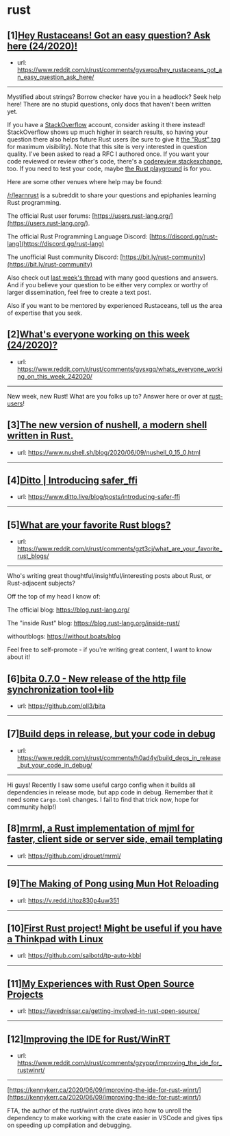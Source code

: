 # rust
## [1][Hey Rustaceans! Got an easy question? Ask here (24/2020)!](https://www.reddit.com/r/rust/comments/gyswpo/hey_rustaceans_got_an_easy_question_ask_here/)
- url: https://www.reddit.com/r/rust/comments/gyswpo/hey_rustaceans_got_an_easy_question_ask_here/
---
Mystified about strings? Borrow checker have you in a headlock? Seek help here! There are no stupid questions, only docs that haven't been written yet.

If you have a [StackOverflow](http://stackoverflow.com/) account, consider asking it there instead! StackOverflow shows up much higher in search results, so having your question there also helps future Rust users (be sure to give it [the "Rust" tag](http://stackoverflow.com/questions/tagged/rust) for maximum visibility). Note that this site is very interested in question quality. I've been asked to read a RFC I authored once. If you want your code reviewed or review other's code, there's a [codereview stackexchange](https://codereview.stackexchange.com/questions/tagged/rust), too. If you need to test your code, maybe [the Rust playground](https://play.rust-lang.org) is for you.

Here are some other venues where help may be found:

[/r/learnrust](https://www.reddit.com/r/learnrust) is a subreddit to share your questions and epiphanies learning Rust programming.

The official Rust user forums: [https://users.rust-lang.org/](https://users.rust-lang.org/).

The official Rust Programming Language Discord: [https://discord.gg/rust-lang](https://discord.gg/rust-lang)

The unofficial Rust community Discord: [https://bit.ly/rust-community](https://bit.ly/rust-community)

Also check out [last week's thread](https://reddit.com/r/rust/comments/guo4c1/hey_rustaceans_got_an_easy_question_ask_here/) with many good questions and answers. And if you believe your question to be either very complex or worthy of larger dissemination, feel free to create a text post.

Also if you want to be mentored by experienced Rustaceans, tell us the area of expertise that you seek.
## [2][What's everyone working on this week (24/2020)?](https://www.reddit.com/r/rust/comments/gysxgq/whats_everyone_working_on_this_week_242020/)
- url: https://www.reddit.com/r/rust/comments/gysxgq/whats_everyone_working_on_this_week_242020/
---
New week, new Rust! What are you folks up to? Answer here or over at [rust-users](https://users.rust-lang.org/t/whats-everyone-working-on-this-week-24-2020/43988?u=llogiq)!
## [3][The new version of nushell, a modern shell written in Rust.](https://www.reddit.com/r/rust/comments/h01ysx/the_new_version_of_nushell_a_modern_shell_written/)
- url: https://www.nushell.sh/blog/2020/06/09/nushell_0_15_0.html
---

## [4][Ditto | Introducing safer_ffi](https://www.reddit.com/r/rust/comments/gzyjo8/ditto_introducing_safer_ffi/)
- url: https://www.ditto.live/blog/posts/introducing-safer-ffi
---

## [5][What are your favorite Rust blogs?](https://www.reddit.com/r/rust/comments/gzt3cj/what_are_your_favorite_rust_blogs/)
- url: https://www.reddit.com/r/rust/comments/gzt3cj/what_are_your_favorite_rust_blogs/
---
Who's writing great thoughtful/insightful/interesting posts about Rust, or Rust-adjacent subjects?

Off the top of my head I know of:

The official blog: https://blog.rust-lang.org/ 

The "inside Rust" blog: https://blog.rust-lang.org/inside-rust/

withoutblogs: https://without.boats/blog 



Feel free to self-promote - if you're writing great content, I want to know about it!
## [6][bita 0.7.0 - New release of the http file synchronization tool+lib](https://www.reddit.com/r/rust/comments/h08vxp/bita_070_new_release_of_the_http_file/)
- url: https://github.com/oll3/bita
---

## [7][Build deps in release, but your code in debug](https://www.reddit.com/r/rust/comments/h0ad4y/build_deps_in_release_but_your_code_in_debug/)
- url: https://www.reddit.com/r/rust/comments/h0ad4y/build_deps_in_release_but_your_code_in_debug/
---
Hi guys!
Recently I saw some useful cargo config when it builds all dependencies in release mode, but app code in debug. Remember that it need some `Cargo.toml` changes. 
I fail to find that trick now, hope for community help!)
## [8][mrml, a Rust implementation of mjml for faster, client side or server side, email templating](https://www.reddit.com/r/rust/comments/h067bs/mrml_a_rust_implementation_of_mjml_for_faster/)
- url: https://github.com/jdrouet/mrml/
---

## [9][The Making of Pong using Mun Hot Reloading](https://www.reddit.com/r/rust/comments/gzqcow/the_making_of_pong_using_mun_hot_reloading/)
- url: https://v.redd.it/toz830p4uw351
---

## [10][First Rust project! Might be useful if you have a Thinkpad with Linux](https://www.reddit.com/r/rust/comments/gzv3t9/first_rust_project_might_be_useful_if_you_have_a/)
- url: https://github.com/saibotd/tp-auto-kbbl
---

## [11][My Experiences with Rust Open Source Projects](https://www.reddit.com/r/rust/comments/gzvl6o/my_experiences_with_rust_open_source_projects/)
- url: https://javednissar.ca/getting-involved-in-rust-open-source/
---

## [12][Improving the IDE for Rust/WinRT](https://www.reddit.com/r/rust/comments/gzyppr/improving_the_ide_for_rustwinrt/)
- url: https://www.reddit.com/r/rust/comments/gzyppr/improving_the_ide_for_rustwinrt/
---
[https://kennykerr.ca/2020/06/09/improving-the-ide-for-rust-winrt/](https://kennykerr.ca/2020/06/09/improving-the-ide-for-rust-winrt/)

FTA, the author of the rust/winrt crate dives into how to unroll the dependency to make working with the crate easier in VSCode and gives tips on speeding up compilation and debugging.
